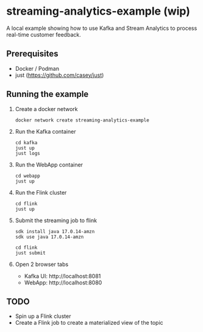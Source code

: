 # streaming-analytics-example (wip)

A local example showing how to use Kafka and Stream Analytics to process real-time customer feedback.


## Prerequisites
- Docker / Podman
- just (https://github.com/casey/just)

## Running the example
1. Create a docker network
    ```
    docker network create streaming-analytics-example
    ```
2. Run the Kafka container
    ```
    cd kafka
    just up
    just logs
    ```

3. Run the WebApp container
    ```
    cd webapp
    just up
    ```

4. Run the Flink cluster
    ```
    cd flink
    just up
    ```

5. Submit the streaming job to flink
    ```
    sdk install java 17.0.14-amzn
    sdk use java 17.0.14-amzn

    cd flink
    just submit
    ```


4. Open 2 browser tabs
    - Kafka UI: http://localhost:8081
    - WebApp: http://localhost:8080



## TODO
- Spin up a Flink cluster
- Create a Flink job to create a materialized view of the topic